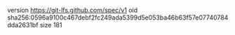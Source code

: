 version https://git-lfs.github.com/spec/v1
oid sha256:0596a9100c467debf2fc249ada5399d5e053ba46b63f57e07740784dda2631bf
size 181
